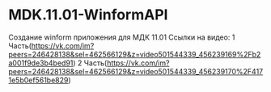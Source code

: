 # MDK.11.01-WinformAPI
Создание winform приложения для МДК 11.01
Ссылки на видео: 1 Часть(https://vk.com/im?peers=246428138&sel=462566129&z=video501544339_456239169%2Fb2a001f9de3b4bed91)
2 Часть(https://vk.com/im?peers=246428138&sel=462566129&z=video501544339_456239170%2F4171e5b0ef561be829)

